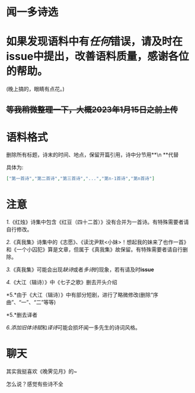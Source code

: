 # 闻一多诗选

# 如果发现语料中有*任何*错误，请及时在issue中提出，改善语料质量，感谢各位的帮助。
(晚上搞的，眼睛有点花。)

## ~~等我稍微整理一下，大概2023年1月15日之前上传~~

# 语料格式
删除所有标题，诗末的时间、地点，保留开篇引用，诗中分节用**\n **代替

具体为:
```json
["第一首诗","第二首诗","第三首诗","...","第n-1首诗","第n首诗"]
```

# 注意
*1.*《红烛》诗集中包含《红豆（四十二首）》没有合并为一首诗。有特殊需要者请自行修改。

*2.*《真我集》诗集中的《志愿》、《读沈尹默<小妹>！想起我的妹来了也作一首》和《一个小囚犯》算是文章，但属于《真我集》故保留。有特殊需要者请自行删除。

*3.*《真我集》可能会出现*缺诗*或者*多诗*的现象，若有请及时**issue**

*4.*《大江（辑诗）》中《七子之歌》删去开头介绍

*5.*由于《大江（辑诗）》中有部分短剧，进行了略微修改(删除“序曲”、“一”、“二”等等)

*5.*删去译者

*6.*添加*旧体诗赋*和*译诗*可能会损坏闻一多先生的诗词风格。

# 聊天
其实我挺喜欢《晚霁见月》的~

怎么说？感觉有些诗不全
